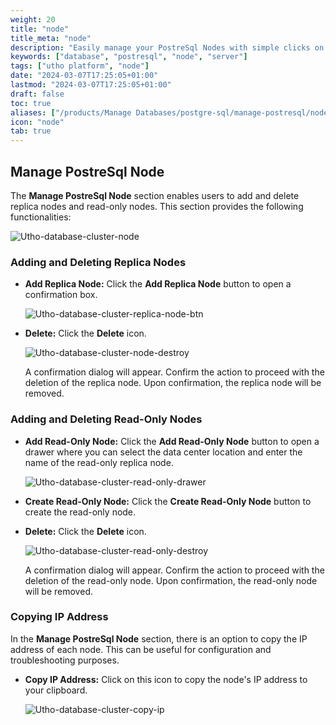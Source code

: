 ```yaml
---
weight: 20
title: "node"
title_meta: "node"
description: "Easily manage your PostreSql Nodes with simple clicks on the Utho platform."
keywords: ["database", "postresql", "node", "server"]
tags: ["utho platform", "node"]
date: "2024-03-07T17:25:05+01:00"
lastmod: "2024-03-07T17:25:05+01:00"
draft: false
toc: true
aliases: ["/products/Manage Databases/postgre-sql/manage-postresql/node"]
icon: "node"
tab: true
---
```


## Manage PostreSql Node

The **Manage PostreSql Node** section enables users to add and delete replica nodes and read-only nodes. This section provides the following functionalities:

![Utho-database-cluster-node](image/Utho-database-cluster-node.png)

### Adding and Deleting Replica Nodes

* **Add Replica Node:** Click the **Add Replica Node** button to open a confirmation box.
  
  ![Utho-database-cluster-replica-node-btn](image/Utho-database-cluster-replica-node-btn.png)

* **Delete:** Click the **Delete** icon.

  ![Utho-database-cluster-node-destroy](image/Utho-database-cluster-node-destroy.png)

  A confirmation dialog will appear. Confirm the action to proceed with the deletion of the replica node. Upon confirmation, the replica node will be removed.

### Adding and Deleting Read-Only Nodes

* **Add Read-Only Node:** Click the **Add Read-Only Node** button to open a drawer where you can select the data center location and enter the name of the read-only replica node.

  ![Utho-database-cluster-read-only-drawer](image/Utho-database-cluster-read-only-drawer.png)

* **Create Read-Only Node:** Click the **Create Read-Only Node** button to create the read-only node.

* **Delete:** Click the **Delete** icon.

  ![Utho-database-cluster-read-only-destroy](image/Utho-database-cluster-read-only-destroy.png)

  A confirmation dialog will appear. Confirm the action to proceed with the deletion of the read-only node. Upon confirmation, the read-only node will be removed.

### Copying IP Address

In the **Manage PostreSql Node** section, there is an option to copy the IP address of each node. This can be useful for configuration and troubleshooting purposes.

* **Copy IP Address:** Click on this icon to copy the node's IP address to your clipboard.

  ![Utho-database-cluster-copy-ip](image/Utho-database-cluster-copy-ip.png)
